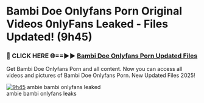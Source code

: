 # Bambi Doe Onlyfans Porn Original Videos 0nlyFans Leaked - Files Updated! (9h45)

<h3>🔴 CLICK HERE 🌐==►► <a href="https://tinyurl.com/2jnfzry5" rel="nofollow">Bambi Doe Onlyfans Porn Updated Files</a></h3>

Get Bambi Doe Onlyfans Porn and all content. Now you can access all videos and pictures of Bambi Doe Onlyfans Porn. New Updated Files 2025!

[![9h45](https://i.imgur.com/GyGTBgg.gif)](https://tinyurl.com/2jnfzry5)
ambie bambi onlyfans leaked<br>
ambie bambi onlyfans leaks